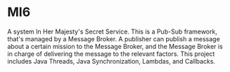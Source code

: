 # MI6
A system In Her Majesty's Secret Service.
This is a Pub-Sub framework, that's managed by a Message Broker. 
A publisher can publish a message about a certain mission to the Message Broker, and the Message Broker is in charge
of delivering the message to the relevant factors.
This project includes Java Threads, Java Synchronization, Lambdas, and Callbacks.
